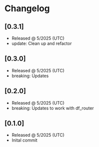 # Changelog

## [0.3.1]

- Released @ 5/2025 (UTC)
- update: Clean up and refactor

## [0.3.0]

- Released @ 5/2025 (UTC)
- breaking: Updates

## [0.2.0]

- Released @ 5/2025 (UTC)
- breaking: Updates to work with df_router

## [0.1.0]

- Released @ 5/2025 (UTC)
- Inital commit
